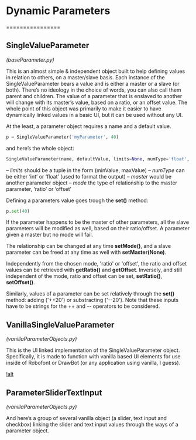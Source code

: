 # Dynamic Parameters
================

## SingleValueParameter
*(baseParameter.py)*

This is an almost simple & independent object built to help defining values in relation to others, on a master/slave basis.
Each instance of the SingleValueParameter bears a value and is either a master or a slave (or both). There’s no ideology in the choice of words, you can also call them parent and children. The value of a parameter that is enslaved to another will change with its master’s value, based on a ratio, or an offset value.
The whole point of this object was primarily to make it easier to have dynamically linked values in a basic UI, but it can be used without any UI.

At the least, a parameter object requires a name and a default value.

```python
p = SingleValueParameter('myParameter', 40)
```

and here’s the whole object:
```python
SingleValueParameter(name, defaultValue, limits=None, numType='float', master=None, mode=None)
```

– *limits* should be a tuple in the form (minValue, maxValue)
– *numType* can be either ‘int’ or ‘float’ (used to format the output)
– *master* would be another parameter object
– *mode* the type of relationship to the master parameter, ‘ratio’ or ‘offset’

Defining a parameters value goes trough the **set()** method:
```python
p.set(40)
```

If the parameter happens to be the master of other parameters, all the slave parameters will be modified as well, based on their ratio/offset. A parameter given a master but no mode will fail.

The relationship can be changed at any time **setMode()**, and a slave parameter can be freed at any time as well with **setMaster(None)**.

Independently from the chosen mode, 'ratio' or 'offset', the ratio and offset values can be retrieved with **getRatio()** and **getOffset**. Inversely, and still independent of the mode, ratio and offset can be set, **setRatio()**, **setOffset()**.

Similarly, values of a parameter can be set relatively through the **set()** method: adding ('++20') or substracting ('--20'). Note that these inputs have to be strings for the ++ and -- operators to be considered.

## VanillaSingleValueParameter
*(vanillaParameterObjects.py)*

This is the UI linked implementation of the SingleValueParameter object. Specifically, it is made to function with vanilla based UI elements for use inside of Robofont or DrawBot (or any application using vanilla, I guess).

[!alt](slider-parameters.png)

## ParameterSliderTextInput
*(vanillaParameterObjects.py)*

And here’s a group of several vanilla object (a slider, text input and checkbox) linking the slider and text input values through the ways of a parameter object.
